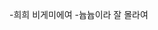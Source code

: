 -희희 비게미에여
-늅늅이라 잘 몰라여


<!---
qlrpal/qlrpal is a ✨ special ✨ repository because its `README.md` (this file) appears on your GitHub profile.
You can click the Preview link to take a look at your changes.
--->
